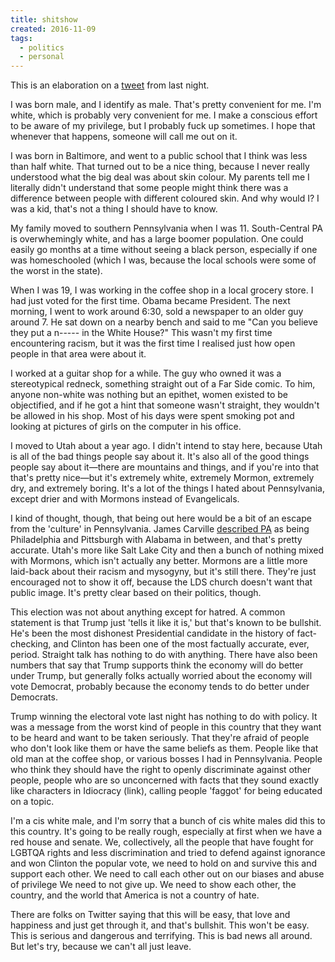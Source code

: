 ```yaml
---
title: shitshow
created: 2016-11-09
tags:
  - politics
  - personal
---
```


This is an elaboration on a
[tweet](https://twitter.com/zacanger/status/796205243474157569) from last night.

I was born male, and I identify as male. That's pretty convenient for me.
I'm white, which is probably very convenient for me.
I make a conscious effort to be aware of my privilege, but I probably fuck up
sometimes. I hope that whenever that happens, someone will call me out on it.

I was born in Baltimore, and went to a public school that I think was less than
half white. That turned out to be a nice thing, because I never really
understood what the big deal was about skin colour. My parents tell me I
literally didn't understand that some people might think there was a difference
between people with different coloured skin. And why would I? I was a kid,
that's not a thing I should have to know.

My family moved to southern Pennsylvania when I was 11. South-Central PA is
overwhemingly white, and has a large boomer population. One could easily go
months at a time without seeing a black person, especially if one was
homeschooled (which I was, because the local schools were some of the worst in
the state).

When I was 19, I was working in the coffee shop in a local grocery store. I had
just voted for the first time. Obama became President. The next morning, I went
to work around 6:30, sold a newspaper to an older guy around 7. He sat down on a
nearby bench and said to me "Can you believe they put a n----- in the White
House?" This wasn't my first time encountering racism, but it was the first time
I realised just how open people in that area were about it.

I worked at a guitar shop for a while. The guy who owned it was a stereotypical
redneck, something straight out of a Far Side comic. To him, anyone non-white
was nothing but an epithet, women existed to be objectified, and if he got a
hint that someone wasn't straight, they wouldn't be allowed in his shop. Most of
his days were spent smoking pot and looking at pictures of girls on the computer
in his office.

I moved to Utah about a year ago. I didn't intend to stay here, because Utah is
all of the bad things people say about it. It's also all of the good things
people say about it&mdash;there are mountains and things, and if you're into
that that's pretty nice&mdash;but it's extremely white, extremely Mormon,
extremely dry, and extremely boring. It's a lot of the things I hated about
Pennsylvania, except drier and with Mormons instead of Evangelicals.

I kind of thought, though, that being out here would be a bit of an escape from
the 'culture' in Pennsylvania. James Carville
[described PA](https://en.wikipedia.org/wiki/Pennsyltucky) as being Philadelphia
and Pittsburgh with Alabama in between, and that's pretty accurate. Utah's more
like Salt Lake City and then a bunch of nothing mixed with Mormons, which isn't
actually any better. Mormons are a little more laid-back about their racism and
mysogyny, but it's still there. They're just encouraged not to show it off,
because the LDS church doesn't want that public image. It's pretty clear based
on their politics, though.

This election was not about anything except for hatred. A common statement is
that Trump just 'tells it like it is,' but that's known to be bullshit. He's
been the most dishonest Presidential candidate in the history of fact-checking,
and Clinton has been one of the most factually accurate, ever, period. Straight
talk has nothing to do with anything. There have also been numbers that say that
Trump supports think the economy will do better under Trump, but generally folks
actually worried about the economy will vote Democrat, probably because the
economy tends to do better under Democrats.

Trump winning the electoral vote last night has nothing to do with policy. It
was a message from the worst kind of people in this country that they want to be
heard and want to be taken seriously. That they're afraid of people who don't
look like them or have the same beliefs as them. People like that old man at the
coffee shop, or various bosses I had in Pennsylvania. People who think they
should have the right to openly discriminate against other people, people who
are so unconcerned with facts that they sound exactly like characters in
Idiocracy (link), calling people 'faggot' for being educated on a topic.

I'm a cis white male, and I'm sorry that a bunch of cis white males did this to
this country. It's going to be really rough, especially at first when we have a
red house and senate. We, collectively, all the people that have fought for
LGBTQA rights and less discrimination and tried to defend against ignorance and
won Clinton the popular vote, we need to hold on and survive this and support
each other. We need to call each other out on our biases and abuse of
privilege We need to not give up. We need to show each other, the country, and
the world that America is not a country of hate.

There are folks on Twitter saying that this will be easy, that love and
happiness and just get through it, and that's bullshit. This won't be easy. This
is serious and dangerous and terrifying. This is bad news all around. But let's
try, because we can't all just leave.
